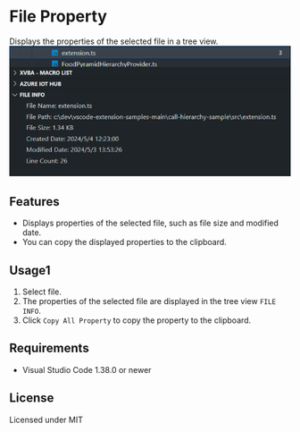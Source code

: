 # File Property

Displays the properties of the selected file in a tree view.
![picture 0](resources\img\Sample.png)  

## Features

- Displays properties of the selected file, such as file size and modified date.
- You can copy the displayed properties to the clipboard.

## Usage1

1. Select file.
2. The properties of the selected file are displayed in the tree view `FILE INFO`.
3. Click `Copy All Property` to copy the property to the clipboard.

## Requirements

- Visual Studio Code 1.38.0 or newer

## License

Licensed under MIT
